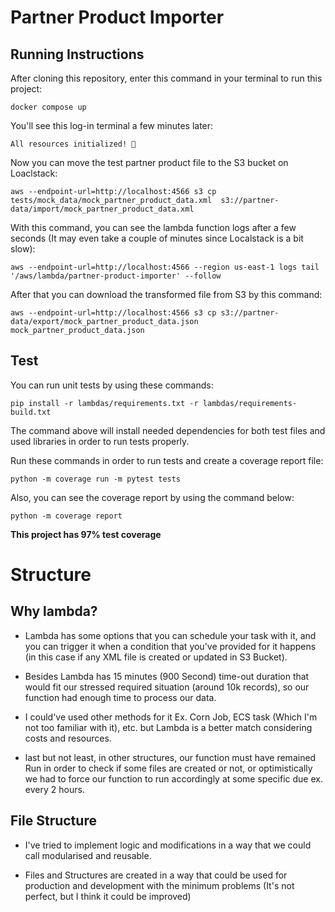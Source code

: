 # Partner Product Importer

## Running Instructions
After cloning this repository, enter this command in your terminal to run this project:
```
docker compose up
```
You'll see this log-in terminal a few minutes later:
```
All resources initialized! 🚀
```

Now you can move the test partner product file to the S3 bucket on Loaclstack:
```
aws --endpoint-url=http://localhost:4566 s3 cp tests/mock_data/mock_partner_product_data.xml  s3://partner-data/import/mock_partner_product_data.xml
```

With this command, you can see the lambda function logs after a few seconds (It may even take a couple of minutes since Localstack is a bit slow):
```
aws --endpoint-url=http://localhost:4566 --region us-east-1 logs tail '/aws/lambda/partner-product-importer' --follow
```

After that you can download the transformed file from S3 by this command:
```
aws --endpoint-url=http://localhost:4566 s3 cp s3://partner-data/export/mock_partner_product_data.json mock_partner_product_data.json
```

## Test

You can run unit tests by using these commands:
```
pip install -r lambdas/requirements.txt -r lambdas/requirements-build.txt
```
The command above will install needed dependencies for both test files and used libraries in order to run tests properly.

Run these commands in order to run tests and create a coverage report file:
```
python -m coverage run -m pytest tests 
```

Also, you can see the coverage report by using the command below:
```
python -m coverage report    
```

**This project has 97% test coverage**


# Structure

## Why lambda?

* Lambda has some options that you can schedule your task with it, and you can trigger it when a condition that you've provided for it happens (in this case if any XML file is created or updated in S3 Bucket).

* Besides Lambda has 15 minutes (900 Second) time-out duration that would fit our stressed required situation (around 10k records), so our function had enough time to process our data. 

* I could've used other methods for it Ex. Corn Job, ECS task (Which I'm not too familiar with it), etc. but Lambda is a better match considering costs and resources.

* last but not least, in other structures, our function must have remained Run in order to check if some files are created or not, or optimistically we had to force our function to run accordingly at some specific due ex. every 2 hours.

## File Structure

* I've tried to implement logic and modifications in a way that we could call modularised and reusable.

* Files and Structures are created in a way that could be used for production and development with the minimum problems (It's not perfect, but I think it could be improved)

